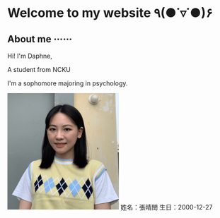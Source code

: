 # Welcome to my website ٩(●˙▿˙●)۶ 

## About me ⋯⋯
Hi! I'm Daphne,

A student from NCKU 

I'm a sophomore majoring in psychology.

<img src="https://github.com/minmochang/minmochang.github.io/blob/main/image.png?raw=true"> 姓名：張晴閔 
生日：2000-12-27






